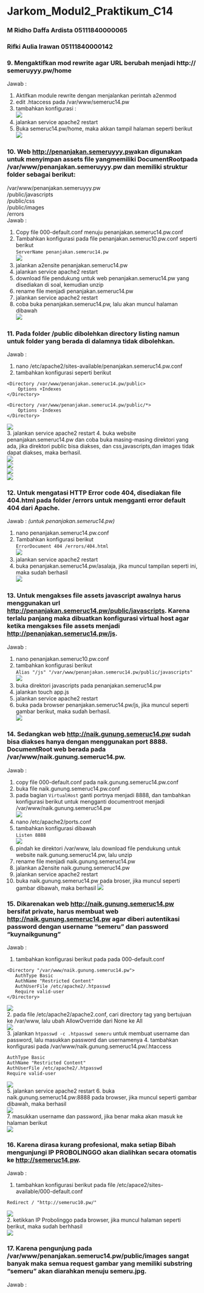 # Jarkom_Modul2_Praktikum_C14
### M Ridho Daffa Ardista 05111840000065
### Rifki Aulia Irawan 05111840000142


### 9. Mengaktifkan mod rewrite agar URL berubah menjadi http://​semeruyyy.pw​/home
Jawab :
1. Aktifkan module rewrite dengan menjalankan perintah a2enmod
2. edit .htaccess pada /var/www/semeruc14.pw
3. tambahkan konfigurasi :  
![](img/9a.jpg)
4. jalankan service apache2 restart
5. Buka semeruc14.pw/home, maka akkan tampil halaman seperti berikut  
![](img/9b.jpg)

### 10. Web ​http://penanjakan.semeruyyy.pw​ akan digunakan untuk menyimpan assets file yangmemiliki ​DocumentRoot ​pada ​/var/www/​penanjakan.semeruyyy.pw​ ​dan memiliki struktur folder sebagai berikut:
/var/www/penanjakan.semeruyyy.pw  
/public/javascripts  
/public/css  
/public/images  
/errors  
Jawab :
1. Copy file 000-default.conf menuju penanjakan.semeruc14.pw.conf
2. Tambahkan konfigurasi pada file penanjakan.semeruc10.pw.conf seperti berikut  
```ServerName penanjakan.semeruc14.pw```  
![](img/10a.jpg)
3. jalankan a2ensite penanjakan.semeruc14.pw
4. jalankan service apache2 restart
5. download file pendukung untuk web penanjakan.semeruc14.pw yang disediakan di soal, kemudian unzip
6. rename file menjadi penanjakan.semeruc14.pw
7. jalankan service apache2 restart
8. coba buka penanjakan.semeruc14.pw, lalu akan muncul halaman dibawah  
![](img/10b.jpg)

### 11. Pada folder /public dibolehkan directory listing namun untuk folder yang berada di dalamnya tidak dibolehkan.
Jawab :
1. nano /etc/apache2/sites-available/penanjakan.semeruc14.pw.conf
2. tambahkan konfigurasi seperti berikut
```
<Directory /var/www/penanjakan.semeruc14.pw/public>
    Options +Indexes
</Directory>

<Directory /var/www/penanjakan.semeruc14.pw/public/*>
    Options -Indexes
</Directory>
```  
![](img/11a.jpg)  
3. jalankan service apache2 restart
4. buka website penanjakan.semeruc14.pw dan coba buka masing-masing direktori yang ada, jika direktori public bisa diakses, dan css,javascripts,dan images tidak dapat diakses, maka berhasil.  
![](img/11b.jpg)  
![](img/11c.jpg)  
![](img/11d.jpg)  
![](img/11e.jpg)

### 12. Untuk mengatasi HTTP Error code 404, disediakan file 404.html pada folder /errors untuk mengganti error default 404 dari Apache.
Jawab :
*(untuk penanjakan.semeruc14.pw)*
1. nano penanjakan.semeruc14.pw.conf
2. Tambahkan konfigurasi berikut  
```ErrorDocument 404 /errors/404.html```  
![](img/12a.jpg)  
3. jalankan service apache2 restart
4. buka penanjakan.semeruc14.pw/asalaja, jika muncul tampilan seperti ini, maka sudah berhasil  
![](img/12b.jpg)

### 13. Untuk mengakses file assets javascript awalnya harus menggunakan url http://penanjakan.semeruc14.pw/public/javascripts. Karena terlalu panjang maka dibuatkan konfigurasi virtual host agar ketika mengakses file assets menjadi http://penanjakan.semeruc14.pw/js.
Jawab :
1. nano penanjakan.semeruc10.pw.conf
2. tambahkan konfigurasi berikut  
```Alias "/js" "/var/www/penanjakan.semeruc14.pw/public/javascripts"```  
![](img/13a.jpg)  
3. buka direktori javascripts pada penanjakan.semeruc14.pw
4. jalankan touch app.js
5. jalankan service apache2 restart
6. buka pada browser penanjakan.semeruc14.pw/js, jika muncul seperti gambar berikut, maka sudah berhasil.  
![](img/13b.jpg)

### 14. Sedangkan web http://naik.gunung.semeruc14.pw sudah bisa diakses hanya dengan menggunakan port 8888. DocumentRoot web berada pada /var/www/naik.gunung.semeruc14.pw.
Jawab :
1. copy file 000-default.conf pada naik.gunung.semeruc14.pw.conf
2. buka file naik.gunung.semeruc14.pw.conf
3. pada bagian ```VirtualHost``` ganti portnya menjadi 8888, dan tambahkan konfigurasi berikut untuk mengganti documentroot menjadi /var/www/naik.gunung.semeruc14.pw  
![](img/14a.jpg)  
 4. nano /etc/apache2/ports.conf
 5. tambahkan konfigurasi dibawah  
 ```Listen 8888```  
 ![](img/14b.jpg)  
 6. pindah ke direktori /var/www, lalu download file pendukung untuk website naik.gunung.semeruc14.pw, lalu unzip
 7. rename file menjadi naik.gunung.semeruc14.pw
 8. jalankan a2ensite naik.gunung.semeruc14.pw
 9. jalankan service apache2 restart
 10. buka naik.gunung.semeruc14.pw pada broser, jika muncul seperti gambar dibawah, maka berhasil
 ![](img/15c.jpg)  
 
 ### 15. Dikarenakan web http://naik.gunung.semeruc14.pw bersifat private, harus membuat web http://naik.gunung.semeruc14.pw agar diberi autentikasi password dengan username “semeru” dan password “kuynaikgunung”
 Jawab :
 1. tambahkan konfigurasi berikut pada pada 000-default.conf
 ```
 <Directory "/var/www/naik.gunung.semeruc14.pw">
    AuthType Basic
    AuthName "Restricted Content"
    AuthUserFile /etc/apache2/.htpasswd
    Require valid-user
 </Directory>
 ```  
 ![](img/15a.jpg)  
 2. pada file /etc/apache2/apache2.conf, cari directory tag yang bertujuan ke /var/www, lalu ubah AllowOverride dari None ke All  
 ![](img/15b.jpg)  
 3. jalankan ```htpasswd -c .htpasswd semeru``` untuk membuat username dan password, lalu masukkan password dan usernamenya
 4. tambahkan konfigurasi pada /var/www/naik.gunung.semeruc14.pw/.htaccess
 ```
 AuthType Basic
AuthName "Restricted Content"
AuthUserFile /etc/apache2/.htpasswd
Require valid-user
```
![](img/15d.jpg)  
5. jalankan service apache2 restart
6. buka naik.gunung.semeruc14.pw:8888 pada browser, jika muncul seperti gambar dibawah, maka berhasil  
![](img/14c.jpg)  
7. masukkan username dan password, jika benar maka akan masuk ke halaman berikut  
![](img/15c.jpg)

### 16. Karena dirasa kurang profesional, maka setiap Bibah mengunjungi IP PROBOLINGGO akan dialihkan secara otomatis ke http://semeruc14.pw.
Jawab :
1. tambahkan konfigurasi berikut pada file /etc/apace2/sites-available/000-default.conf
```
Redirect / "http://semeruc10.pw/"
```  
![](img/16b.jpg)  
2. ketikkan IP Probolinggo pada browser, jika muncul halaman seperti berikut, maka sudah berhhasil  
![](img/16a.jpg)  

### 17. Karena pengunjung pada /var/www/penanjakan.semeruc14.pw/public/images sangat banyak maka semua request gambar yang memiliki substring “semeru” akan diarahkan menuju semeru.jpg.
Jawab :
